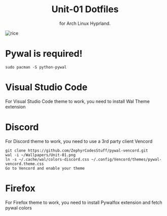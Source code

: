 <h1 align="center">Unit-01 Dotfiles</h1>


<p align="center">for Arch Linux Hyprland.</p>

![rice](https://github.com/jajooo/unit02_dotfiles/assets/93209510/173bfe75-10a6-4e6a-8359-62180ca82a83)

# Pywal is required!

```
sudo pacman -S python-pywal
```

# Visual Studio Code
<p>For Visual Studio Code theme to work, you need to install Wal Theme extension</p>

# Discord
<p>For Discord theme to work, you need to use a 3rd party client Vencord</p>

```
git clone https://github.com/ZephyrCodesStuff/pywal-vencord.git
wal -i ~/Wallpapers/Unit-01.png
ln -s ~/.cache/wal/colors-discord.css ~/.config/Vencord/themes/pywal-vencord.theme.css
Go to Vencord and enable your theme
```

# Firefox
<p>For Firefox theme to work, you need to install Pywalfox extension and fetch pywal colors</p>
